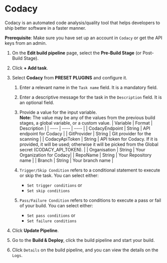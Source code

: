 # Codacy

Codacy is an automated code analysis/quality tool that helps developers to ship better software in a faster manner.

**Prerequisite**: Make sure you have set up an account in `Codacy` or get the API keys from an admin.

1. On the **Edit build pipeline** page, select the **Pre-Build Stage** (or Post-Build Stage).

2. Click **+ Add task**.

3. Select **Codacy** from **PRESET PLUGINS** and configure it.
    1. Enter a relevant name in the `Task name` field. It is a mandatory field.

    2. Enter a descriptive message for the task in the `Description` field. It is an optional field.
    
    3. Provide a value for the input variable.<br /> **Note:** The value may be any of the values from the previous build stages, a global variable, or a custom value.
        | Variable | Format | Description |
        | ---- | ---- | ---- |
        | CodacyEndpoint | String | API endpoint for Codacy |
        | GitProvider | String | Git provider for the scanning |
        | CodacyApiToken | String | API token for Codacy. If it is provided, it will be used; otherwise it will be picked from the Global secret (CODACY_API_TOKEN). |
        | Organisation | String | Your Organization for Codacy|
        | RepoName | String | Your Repository name |
        | Branch | String | Your branch name |

    4. `Trigger/Skip Condition` refers to a conditional statement to execute or skip the task. You can select either:<ul><li>`Set trigger conditions` or</li><li>`Set skip conditions`</li></ul> 

    5. `Pass/Failure Condition` refers to conditions to execute a pass or fail of your build. You can select either:<ul><li>`Set pass conditions` or</li><li>`Set failure conditions`</li></ul> 

4. Click **Update Pipeline**.

5. Go to the **Build & Deploy**, click the build pipeline and start your build.

6. Click `Details` on the build pipeline, and you can view the details on the `Logs`.